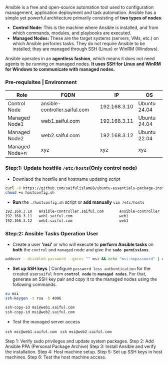 
Ansible is a free and open-source automation tool used to configuration management, application deployment and task automation. Ansible has a simple yet powerful architecture primarily consisting of **two types of nodes**:

- **Control Node:** This is the machine where Ansible is installed, and from which commands, modules, and playbooks are executed. 
- **Managed Nodes:** These are the target systems (servers, VMs, etc.) on which Ansible performs tasks. They do not require Ansible to be installed; they are managed through SSH (Linux) or WinRM (Windows).

Ansible operates in an **agentless fashion**, which means it does not need agents to be running on managed nodes. **It uses SSH for Linux and WinRM for Windows to communicate with managed nodes.**


### Pre-requisites | Environment


|      Role       |         FQDN                  |       IP       |     OS       |
|-----------------|-------------------------------|----------------|--------------|
| Control Node    | ansible-controller.saiful.com | 192.168.3.10   | Ubuntu 24.04 |
| Managed Node1   | web1.saiful.com               | 192.168.3.11   | Ubuntu 24.04 |
| Managed Node2   | web2.saiful.com               | 192.168.3.12   | Ubuntu 22.04 |
| Managed Node+n  | xyz                           | xyz            | xyz          |


### Step:1: Update hostfile `/etc/hosts`(Only control node)

 - Downlaod the hostfile and hostname updating script 
```sh
curl -O https://github.com/saifulislam88/ubuntu-essentials-package-installing-manager/blob/main/hostconfig.sh
chmod +x hostconfig.sh
```
 - **Run** the `./hostconfig.sh` script or **add manually** `vim /etc/hosts`

```sh
192.168.3.10   ansible-controller.saiful.com       ansible-controller
192.168.3.11   web1.saiful.com                     web1
192.168.3.12   web1.saiful.com                     web1
```

### **Step:2:** **Ansible Tasks Operation User**
- Create a user **'msi'** or who will execute to **perform Ansible tasks** on **both** the `control` and `managed` node and give the **`sudo permissions`**.

```sh
adduser --disabled-password --gecos "" msi && echo "msi:nopassword" | chpasswd && usermod -aG sudo msi
```

- **Set up SSH keys** | Configure `password less authentication` for the created user`saiful` from **`control node`** to **`managed nodes`**. For that, generate an SSH key pair and copy it to the managed nodes using the following commands.

```sh
su msi
ssh-keygen -t rsa -b 4096
```
```sh
ssh-copy-id msi@web1.saiful.com
ssh-copy-id msi@web2.saiful.com 
```
- Test the managed server access

`ssh msi@web1.saiful.com `
`ssh msi@web2.saiful.com `




Step 1: Verify sudo privileges and update system packages.
Step 2: Add Ansible PPA (Personal Package Archive)
Step 3: Install Ansible and verify the installation.
Step 4: Host machine setup.
Step 5: Set up SSH keys in host machines.
Step 6: Test the host machine access.
